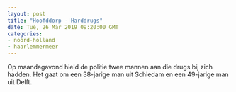 ```yaml
---
layout: post
title: "Hoofddorp - Harddrugs"
date: Tue, 26 Mar 2019 09:20:00 GMT
categories: 
- noord-holland 
- haarlemmermeer 
---
```


Op maandagavond hield de politie twee mannen aan die drugs bij zich hadden. Het gaat om een 38-jarige man uit Schiedam en een 49-jarige man uit Delft.
